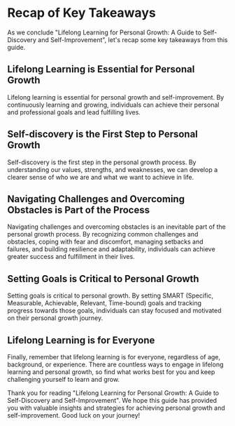Recap of Key Takeaways
==================================

As we conclude "Lifelong Learning for Personal Growth: A Guide to Self-Discovery and Self-Improvement", let's recap some key takeaways from this guide.

Lifelong Learning is Essential for Personal Growth
--------------------------------------------------

Lifelong learning is essential for personal growth and self-improvement. By continuously learning and growing, individuals can achieve their personal and professional goals and lead fulfilling lives.

Self-discovery is the First Step to Personal Growth
---------------------------------------------------

Self-discovery is the first step in the personal growth process. By understanding our values, strengths, and weaknesses, we can develop a clearer sense of who we are and what we want to achieve in life.

Navigating Challenges and Overcoming Obstacles is Part of the Process
---------------------------------------------------------------------

Navigating challenges and overcoming obstacles is an inevitable part of the personal growth process. By recognizing common challenges and obstacles, coping with fear and discomfort, managing setbacks and failures, and building resilience and adaptability, individuals can achieve greater success and fulfillment in their lives.

Setting Goals is Critical to Personal Growth
--------------------------------------------

Setting goals is critical to personal growth. By setting SMART (Specific, Measurable, Achievable, Relevant, Time-bound) goals and tracking progress towards those goals, individuals can stay focused and motivated on their personal growth journey.

Lifelong Learning is for Everyone
---------------------------------

Finally, remember that lifelong learning is for everyone, regardless of age, background, or experience. There are countless ways to engage in lifelong learning and personal growth, so find what works best for you and keep challenging yourself to learn and grow.

Thank you for reading "Lifelong Learning for Personal Growth: A Guide to Self-Discovery and Self-Improvement". We hope this guide has provided you with valuable insights and strategies for achieving personal growth and self-improvement. Good luck on your journey!
